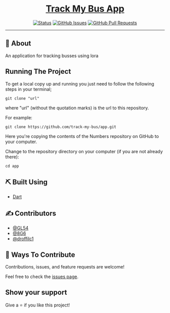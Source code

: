 <p align="center">
  <a href="" rel="noopener"> 
</p>

<h1 align="center">Track My Bus App</h1>

<div align="center">

  [![Status](https://img.shields.io/badge/status-active-success.svg)]() 
  [![GitHub Issues](https://img.shields.io/github/issues/track-my-bus/app)](https://github.com/track-my-bus/app/issues)
  [![GitHub Pull Requests](https://img.shields.io/github/issues-pr/track-my-bus/app)](https://github.com/track-my-bus/app/pulls)  

</div>

---

## 🧐 About <a name = "about"></a>
An application for tracking busses using lora

## Running The Project
To get a local copy up and running you just need to follow the following steps in your terminal;
```
git clone "url"
```

where "url" (without the quotation marks) is the url to this repository.

For example:

```
git clone https://github.com/track-my-bus/app.git
```

Here you're copying the contents of the Numbers repository on GitHub to your computer.

Change to the repository directory on your computer (if you are not already there):

```
cd app
```

## ⛏️ Built Using <a name = "built_using"></a>
- [Dart](https://dart.dev/(programming_language)) 


## ✍️ Contributors <a name = "authors"></a>
- [@GL54](https://github.com/GL54) 
- [@8G6](https://github.com/8G6)
- [@droffilc1](https://github.com/droffilc1) 

## 🤝 Ways To Contribute

Contributions, issues, and feature requests are welcome!

Feel free to check the [issues page](../../issues/).

## Show your support

Give a ⭐️ if you like this project!

